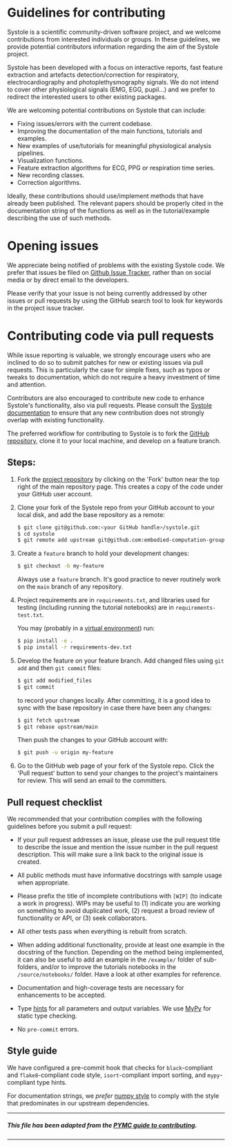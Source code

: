 # Guidelines for contributing

Systole is a scientific community-driven software project, and we welcome contributions from interested individuals or groups. In these guidelines, we provide potential contributors information regarding the aim of the Systole project.

Systole has been developed with a focus on interactive reports, fast feature extraction and artefacts detection/correction for respiratory, electrocardiography and photoplethysmography signals. We do not intend to cover other physiological signals (EMG, EGG, pupil...) and we prefer to redirect the interested users to other existing packages.

We are welcoming potential contributions on Systole that can include:

* Fixing issues/errors with the current codebase.
* Improving the documentation of the main functions, tutorials and examples.
* New examples of use/tutorials for meaningful physiological analysis pipelines.
* Visualization functions.
* Feature extraction algorithms for ECG, PPG or respiration time series.
* New recording classes.
* Correction algorithms.

Ideally, these contributions should use/implement methods that have already been published. The relevant papers should be properly cited in the documentation string of the functions as well as in the tutorial/example describing the use of such methods.

# Opening issues

We appreciate being notified of problems with the existing Systole code. We prefer that issues be filed on [Github Issue Tracker](https://github.com/embodied-computation-group/systole/issues), rather than on social media or by direct email to the developers.

Please verify that your issue is not being currently addressed by other issues or pull requests by using the GitHub search tool to look for keywords in the project issue tracker.

# Contributing code via pull requests

While issue reporting is valuable, we strongly encourage users who are inclined to do so to submit patches for new or existing issues via pull requests. This is particularly the case for simple fixes, such as typos or tweaks to documentation, which do not require a heavy investment of time and attention.

Contributors are also encouraged to contribute new code to enhance Systole's functionality, also via pull requests. Please consult the [Systole documentation](https://embodied-computation-group.github.io/systole/#) to ensure that any new contribution does not strongly overlap with existing functionality.

The preferred workflow for contributing to Systole is to fork the [GitHub repository](https://github.com/embodied-computation-group/systole), clone it to your local machine, and develop on a feature branch.

## Steps:

1. Fork the [project repository](https://github.com/embodied-computation-group/systole) by clicking on the 'Fork' button near the top right of the main repository page. This creates a copy of the code under your GitHub user account.

2. Clone your fork of the Systole repo from your GitHub account to your local disk, and add the base repository as a remote:

   ```bash
   $ git clone git@github.com:<your GitHub handle>/systole.git
   $ cd systole
   $ git remote add upstream git@github.com:embodied-computation-group/systole.git
   ```

3. Create a ``feature`` branch to hold your development changes:

   ```bash
   $ git checkout -b my-feature
   ```

   Always use a ``feature`` branch. It's good practice to never routinely work on the ``main`` branch of any repository.

4. Project requirements are in ``requirements.txt``, and libraries used for testing (including running the tutorial notebooks) are in ``requirements-test.txt``.

   You may (probably in a [virtual environment](https://docs.python-guide.org/dev/virtualenvs/)) run:

   ```bash
   $ pip install -e .
   $ pip install -r requirements-dev.txt
   ```
5. Develop the feature on your feature branch. Add changed files using ``git add`` and then ``git commit`` files:

   ```bash
   $ git add modified_files
   $ git commit
   ```

   to record your changes locally.
   After committing, it is a good idea to sync with the base repository in case there have been any changes:

   ```bash
   $ git fetch upstream
   $ git rebase upstream/main
   ```

   Then push the changes to your GitHub account with:

   ```bash
   $ git push -u origin my-feature
   ```

6. Go to the GitHub web page of your fork of the Systole repo. Click the 'Pull request' button to send your changes to the project's maintainers for review. This will send an email to the committers.

## Pull request checklist

We recommended that your contribution complies with the following guidelines before you submit a pull request:

*  If your pull request addresses an issue, please use the pull request title to describe the issue and mention the issue number in the pull request description. This will make sure a link back to the original issue is created.

*  All public methods must have informative docstrings with sample usage when appropriate.

*  Please prefix the title of incomplete contributions with `[WIP]` (to indicate a work in progress). WIPs may be useful to (1) indicate you are working on something to avoid duplicated work, (2) request a broad review of functionality or API, or (3) seek collaborators.

*  All other tests pass when everything is rebuilt from scratch.

*  When adding additional functionality, provide at least one example in the docstring of the function. Depending on the method being implemented, it can also be useful to add an example in the `/example/` folder of sub-folders, and/or to improve the tutorials notebooks in the `/source/notebooks/` folder. Have a look at other examples for reference.

* Documentation and high-coverage tests are necessary for enhancements to be accepted.

* Type [hints](https://docs.python.org/3/library/typing.html) for all parameters and output variables. We use [MyPy](https://github.com/python/mypy) for static type checking.

* No `pre-commit` errors.

## Style guide

We have configured a pre-commit hook that checks for `black`-compliant and `flake8`-compliant code style, `isort`-compliant import sorting, and `mypy`-compliant type hints.

For documentation strings, we *prefer* [numpy style](https://numpydoc.readthedocs.io/en/latest/format.html) to comply with the style that predominates in our upstream dependencies.

---

##### This file has been adapted from the [PYMC guide to contributing](https://github.com/pymc-devs/pymc/blob/main/CONTRIBUTING.md).

---